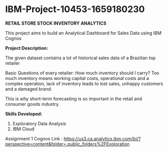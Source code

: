 # IBM-Project-10453-1659180230

**RETAIL STORE STOCK INVENTORY ANALYTICS**

This project aims to build an Analytical Dashboard for Sales Data using IBM Cognos 

**Project Description:**

The given dataset contains a lot of historical sales data of a Brazilian top retailer 

Basic Questions of every retailer: How much inventory should I carry?  Too much inventory means working capital costs, operational costs and a complex operation, lack of inventory leads to lost sales, unhappy customers and a damaged brand. 

This is why short-term forecasting is so important in the retail and consumer goods industry. 

**Skills Developed:**
1. Exploratory Data Analysis 
2. IBM Cloud 

Assignment 1 Cognos Link : https://us3.ca.analytics.ibm.com/bi/?perspective=content&folder=.public_folders%2FExploration
